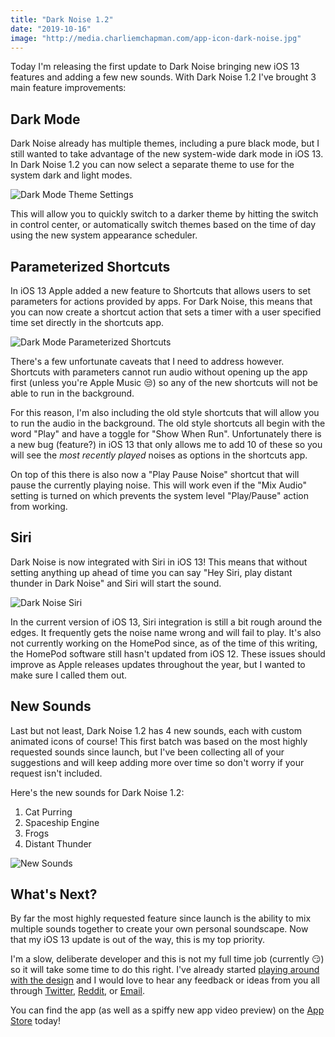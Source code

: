```yaml
---
title: "Dark Noise 1.2"
date: "2019-10-16"
image: "http://media.charliemchapman.com/app-icon-dark-noise.jpg"
---
```


Today I'm releasing the first update to Dark Noise bringing new iOS 13 features and adding a few new sounds.  With Dark Noise 1.2 I've brought 3 main feature improvements:

## Dark Mode

Dark Noise already has multiple themes, including a pure black mode, but I still wanted to take advantage of the new system-wide dark mode in iOS 13.  In Dark Noise 1.2 you can now select a separate theme to use for the system dark and light modes.

![Dark Mode Theme Settings](./dark-mode-theme-settings.png)

This will allow you to quickly switch to a darker theme by hitting the switch in control center, or automatically switch themes based on the time of day using the new system appearance scheduler.

## Parameterized Shortcuts

In iOS 13 Apple added a new feature to Shortcuts that allows users to set parameters for actions provided by apps.  For Dark Noise, this means that you can now create a shortcut action that sets a timer with a user specified time set directly in the shortcuts app.

![Dark Mode Parameterized Shortcuts](./dark-noise-shortcuts-sample.png)

There's a few unfortunate caveats that I need to address however.  Shortcuts with parameters cannot run audio without opening up the app first (unless you're Apple Music 😒) so any of the new shortcuts will not be able to run in the background.  

For this reason, I'm also including the old style shortcuts that will allow you to run the audio in the background.  The old style shortcuts all begin with the word "Play" and have a toggle for "Show When Run".  Unfortunately there is a new bug (feature?) in iOS 13 that only allows me to add 10 of these so you will see the *most recently played* noises as options in the shortcuts app.

On top of this there is also now a "Play Pause Noise" shortcut that will pause the currently playing noise.  This will work even if the "Mix Audio" setting is turned on which prevents the system level "Play/Pause" action from working.

## Siri

Dark Noise is now integrated with Siri in iOS 13!  This means that without setting anything up ahead of time you can say "Hey Siri, play distant thunder in Dark Noise" and Siri will start the sound.

![Dark Noise Siri](./dark-noise-siri.png)

In the current version of iOS 13, Siri integration is still a bit rough around the edges.  It frequently gets the noise name wrong and will fail to play.  It's also not currently working on the HomePod since, as of the time of this writing, the HomePod software still hasn't updated from iOS 12.  These issues should improve as Apple releases updates throughout the year, but I wanted to make sure I called them out.

## New Sounds

Last but not least, Dark Noise 1.2 has 4 new sounds, each with custom animated icons of course!  This first batch was based on the most highly requested sounds since launch, but I've been collecting all of your suggestions and will keep adding more over time so don't worry if your request isn't included.

Here's the new sounds for Dark Noise 1.2:

1. Cat Purring
2. Spaceship Engine
3. Frogs
4. Distant Thunder

![New Sounds](./new-sounds.png)

## What's Next?

By far the most highly requested feature since launch is the ability to mix multiple sounds together to create your own personal soundscape.  Now that my iOS 13 update is out of the way, this is my top priority.  

I'm a slow, deliberate developer and this is not my full time job (currently 😏) so it will take some time to do this right.  I've already started [playing around with the design](https://twitter.com/_chuckyc/status/1170390447660949514?s=20) and I would love to hear any feedback or ideas from you all through [Twitter](https://twitter.com/_chuckyc), [Reddit](https://www.reddit.com/r/DarkNoiseApp/), or [Email](mailto:dev.charliemchapman@gmail.com).

You can find the app (as well as a spiffy new app video preview) on the [App Store](https://apps.apple.com/app/dark-noise/id1465439395) today!
